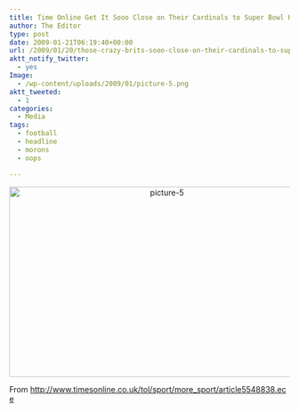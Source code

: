 ```yaml
---
title: Time Online Get It Sooo Close on Their Cardinals to Super Bowl Headline
author: The Editor
type: post
date: 2009-01-21T06:19:40+00:00
url: /2009/01/20/those-crazy-brits-sooo-close-on-their-cardinals-to-super-bowl-headline/
aktt_notify_twitter:
  - yes
Image:
  - /wp-content/uploads/2009/01/picture-5.png
aktt_tweeted:
  - 1
categories:
  - Media
tags:
  - football
  - headline
  - morons
  - oops

---
```

<p style="text-align: center;">
  <a href="http://punchingkitty.com/wp-content/uploads/2009/01/picture-5.png"><img class="size-full wp-image-132 aligncenter" title="picture-5" src="http://punchingkitty.com/wp-content/uploads/2009/01/picture-5.png" alt="picture-5" width="551" height="342" srcset="http://media.punchingkitty.com/wordpress/2009/01/picture-5.png 612w, http://media.punchingkitty.com/wordpress/2009/01/picture-5-300x186.png 300w" sizes="(max-width: 551px) 100vw, 551px" /></a>
</p>

<p style="text-align: left;">
  From <a href="http://www.timesonline.co.uk/tol/sport/more_sport/article5548838.ece">http://www.timesonline.co.uk/tol/sport/more_sport/article5548838.ece</a>
</p>